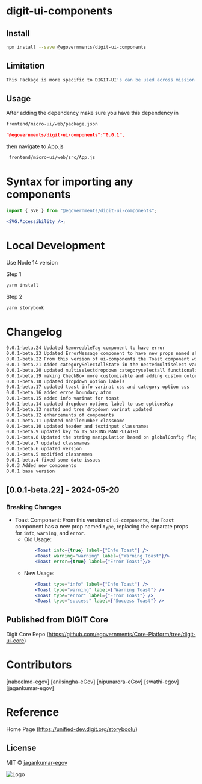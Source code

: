 
# digit-ui-components

## Install

```bash
npm install --save @egovernments/digit-ui-components
```

## Limitation

```bash
This Package is more specific to DIGIT-UI's can be used across mission's
```

## Usage

After adding the dependency make sure you have this dependency in

```bash
frontend/micro-ui/web/package.json
```

```json
"@egovernments/digit-ui-components":"0.0.1",
```

then navigate to App.js

```bash
 frontend/micro-ui/web/src/App.js
```

# Syntax for importing any components

```jsx
import { SVG } from "@egovernments/digit-ui-components";

<SVG.Accessibility />;
```

# Local Development
Use Node 14 version 

Step 1

 ```bash
yarn install 
```

Step 2

 ```bash
yarn storybook 
```


# Changelog

```bash
0.0.1-beta.24 Updated RemoveableTag component to have error 
0.0.1-beta.23 Updated ErrorMessage component to have new props named showIcon,truncateMessage and maxLength
0.0.1-beta.22 From this version of ui-components the Toast component will have a new prop named type, replacing the seperate props for  info,warning and error
0.0.1-beta.21 Added categorySelectAllState in the nestedmultiselect variant of multiselectdropdown
0.0.1-beta.20 updated multiselectdropdown categoryselectall functionality and added key navigation for dropdown options 
0.0.1-beta.19 making CheckBox more customizable and adding custom color for Button
0.0.1-beta.18 updated dropdown option labels
0.0.1-beta.17 updated toast info varinat css and category option css 
0.0.1-beta.16 added erroe boundary atom
0.0.1-beta.15 added info varinat for toast
0.0.1-beta.14 updated dropdown options label to use optionsKey
0.0.1-beta.13 nested and tree dropdown varinat updated
0.0.1-beta.12 enhancements of components
0.0.1-beta.11 updated mobilenumber classname
0.0.1-beta.10 updated header and textinput classnames
0.0.1-beta.9 updated key to IS_STRING_MANIPULATED
0.0.1-beta.8 Updated the string manipulation based on globalConfig flag isStringManipulated
0.0.1-beta.7 updated classnames 
0.0.1-beta.6 updated version
0.0.1-beta.5 modified classnames
0.0.1-beta.4 fixed some date issues 
0.0.3 Added new components
0.0.1 base version
```

## [0.0.1-beta.22] - 2024-05-20

### Breaking Changes

- Toast Component: From this version of `ui-components`, the `Toast` component has a new prop named `type`, replacing the separate props for `info`, `warning`, and `error`.
  - Old Usage:
    ```jsx
        <Toast info={true} label={"Info Toast"} />
        <Toast warning="warning" label={"Warning Toast"}/>
        <Toast error={true} label={"Error Toast"}/>
    ```
  - New Usage:
    ```jsx
        <Toast type="info" label={"Info Toast"} />
        <Toast type="warning" label={"Warning Toast"} />
        <Toast type="error" label={"Error Toast"} />
        <Toast type="success" label={"Success Toast"} />
    ```


## Published from DIGIT Core

Digit Core Repo (https://github.com/egovernments/Core-Platform/tree/digit-ui-core)

# Contributors

[nabeelmd-egov] [anilsingha-eGov] [nipunarora-eGov] [swathi-egov] [jagankumar-egov]

# Reference

Home Page (https://unified-dev.digit.org/storybook/)

## License

MIT © [jagankumar-egov](https://github.com/jagankumar-egov)

![Logo](https://s3.ap-south-1.amazonaws.com/works-dev-asset/mseva-white-logo.png)

